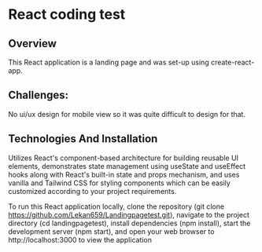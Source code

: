 # React coding test

## Overview

This React application is a landing page and was set-up using create-react-app.

## Challenges:

No ui/ux design for mobile view so it was quite difficult to design for that.


## Technologies And Installation
Utilizes React's component-based architecture for building reusable UI elements, demonstrates state management using useState and useEffect hooks along with React's built-in state and props mechanism, and uses vanilla and Tailwind CSS for styling components which can be easily customized according to your project requirements.

To run this React application locally, clone the repository (git clone https://github.com/Lekan659/Landingpagetest.git), navigate to the project directory (cd landingpagetest), install dependencies (npm install), start the development server (npm start), and open your web browser to http://localhost:3000 to view the application
